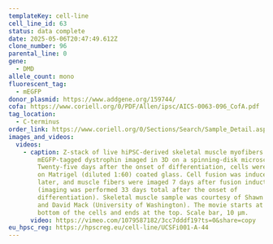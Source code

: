 ```yaml
---
templateKey: cell-line
cell_line_id: 63
status: data complete
date: 2025-05-06T20:47:49.612Z
clone_number: 96
parental_line: 0
gene:
  - DMD
allele_count: mono
fluorescent_tag:
  - mEGFP
donor_plasmid: https://www.addgene.org/159744/
cofa: https://www.coriell.org/0/PDF/Allen/ipsc/AICS-0063-096_CofA.pdf
tag_location:
  - C-terminus
order_link: https://www.coriell.org/0/Sections/Search/Sample_Detail.aspx?Ref=AICS-0063-096&PgId=166
images_and_videos:
  videos:
    - caption: Z-stack of live hiPSC-derived skeletal muscle myofibers expressing
        mEGFP-tagged dystrophin imaged in 3D on a spinning-disk microscope.
        Twenty-five days after the onset of differentiation, cells were plated
        on Matrigel (diluted 1:60) coated glass. Cell fusion was induced one day
        later, and muscle fibers were imaged 7 days after fusion induction
        (imaging was performed 33 days total after the onset of
        differentiation). Skeletal muscle sample was courtesy of Shawn Luttrell
        and David Mack (University of Washington). The movie starts at the
        bottom of the cells and ends at the top. Scale bar, 10 µm.
      video: https://vimeo.com/1079587182/3cc7dddf19?ts=0&share=copy
eu_hpsc_reg: https://hpscreg.eu/cell-line/UCSFi001-A-44
---
```

